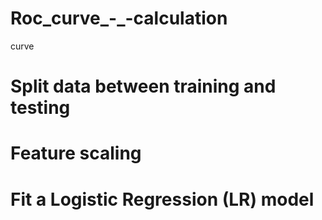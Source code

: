 # Roc_curve_-_-calculation
curve
# Split data between training and testing
# Feature scaling
# Fit a Logistic Regression (LR) model
